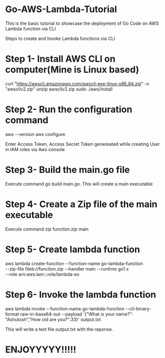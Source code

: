 # Go-AWS-Lambda-Tutorial
This is the basic tutorial to showcase the deployment  of  Go Code on AWS Lambda function via CLI

Steps to create and Invoke Lambda functions via CLI

# Step 1- Install AWS CLI on computer(Mine is Linux based)
        
curl "https://awscli.amazonaws.com/awscli-exe-linux-x86_64.zip" -o "awscliv2.zip"
unzip awscliv2.zip
sudo ./aws/install

# Step 2- Run the configuration command

aws --version
aws configure 

Enter Access Token, Access Secret Token genereated while creating User in IAM roles via Aws console

# Step 3- Build the main.go file

Execute command go build main.go. This will create a main executable 

# Step 4- Create a Zip file of the main executable

Execute command zip function.zip main

# Step 5- Create lambda function 

aws lambda create-function --function-name go-lambda-function \
--zip-file fileb://function.zip --handler main --runtime go1.x \
--role arn:aws:iam::<YOUR USER IAM ID>:role/lambda-ex
 
# Step 6- Invoke the lambda function 
  
aws lambda invoke --function-name go-lambda-function --cli-binary-format raw-in-base64-out --payload '{"What is your name?": "Ashutosh","How old are you?":33}' output.txt
  
This will write a text file output.txt with the reponse.
  
  
  
# ENJOYYYYY!!!!!
  





